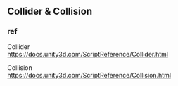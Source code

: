 ## Collider & Collision




### ref

Collider \
https://docs.unity3d.com/ScriptReference/Collider.html

Collision \
https://docs.unity3d.com/ScriptReference/Collision.html
